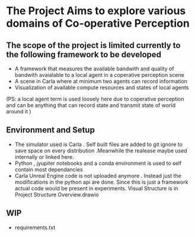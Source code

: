 # The Project Aims to explore various domains of Co-operative Perception

## The scope of the project is limited currently to the following framework to be developed 

- A framework that measures the available bandwith and quality of bandwith avaialable to a local agent in a coperative perception scene
- A scene in Carla where at minimum two agents can record information 
- Visualization of available compute resources and states of local agents

(PS: a local agent term is used loosely here due to coperative perception and can be anything that can record state and transmit state of world around it )

## Environment and Setup

- The simulator used is Carla . Self built files are added to git ignore to save space on every distribution .Meanwhile the realease maybe used internally or linked here. 
- Python , jyupiter notebooks and a conda environment is used to self contain most dependancies 
- Carla Unreal Engine code is not uploaded anymore . Instead just the modifications in the python api are done. Since this is just a framework actual code would be present in experiments.
Visual Structure is in Project Structure Overview.drawio


## WIP

- requirements.txt
